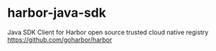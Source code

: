 # harbor-java-sdk
Java SDK Client for Harbor open source trusted cloud native registry  https://github.com/goharbor/harbor
